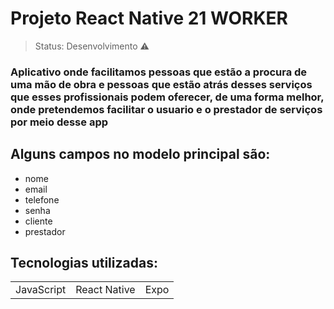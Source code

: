 <h1> Projeto React Native  21 WORKER </h1>

> Status: Desenvolvimento ⚠️ 

### Aplicativo onde facilitamos pessoas que estão a procura de uma mão de obra e pessoas que estão atrás desses serviços que esses profissionais podem oferecer, de uma forma melhor, onde pretendemos facilitar o usuario e o prestador de serviços por meio desse app 

## Alguns campos no modelo principal são:

+ nome
+ email 
+ telefone 
+ senha
+ cliente
+ prestador


## Tecnologias utilizadas:

<table>
  <tr>
    <td> JavaScript </td>
    <td> React Native </td>
    <td> Expo </td>
  </tr>
<table/>
